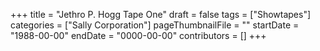 +++
title = "Jethro P. Hogg Tape One"
draft = false
tags = ["Showtapes"]
categories = ["Sally Corporation"]
pageThumbnailFile = ""
startDate = "1988-00-00"
endDate = "0000-00-00"
contributors = []
+++
